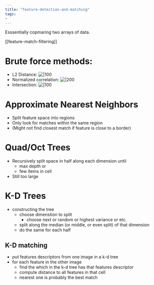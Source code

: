 ```yaml
---
title: "feature-detection-and-matching"
tags: 
- 
---
```


Esssentially copmaring two arrays of data. 

[[feature-match-filtering]]

# Brute force methods:
- L2 Distance: ![|100](https://i.imgur.com/tVCfuZt.png)
- Normalized correlation: ![|200](https://i.imgur.com/LVnJIXo.png)
- Intersection: ![|100](https://i.imgur.com/fK8QN6y.png)

# Approximate Nearest Neighbors
- Split feature space into regions
- Only look for matches within the same region
- (Might not find closest match if feature is close to a border)

# Quad/Oct Trees
- Recursively split space in half along each dimension until 
	- max depth or 
	- few items in cell
- Still too large
	
# K-D Trees
- constructing the tree
	- choose dimenstion to split
		- choose next or random or highest variance or etc.
	- split along the median (or middle, or even split) of that dimension
	- do the same for each half
## K-D matching
- put features descriptors from one image in a k-d tree
- for each feature in the other image
	- find the which in the k-d tree has that features descriptor
	- compute distance to all features in that cell
	- nearest one is probably the best match